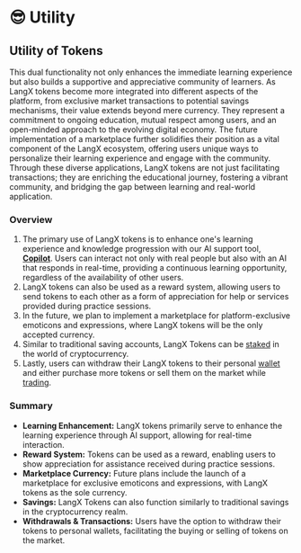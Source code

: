 # 😎 Utility

## Utility of Tokens

This dual functionality not only enhances the immediate learning experience but also builds a supportive and appreciative community of learners. As LangX tokens become more integrated into different aspects of the platform, from exclusive market transactions to potential savings mechanisms, their value extends beyond mere currency. They represent a commitment to ongoing education, mutual respect among users, and an open-minded approach to the evolving digital economy. The future implementation of a marketplace further solidifies their position as a vital component of the LangX ecosystem, offering users unique ways to personalize their learning experience and engage with the community. Through these diverse applications, LangX tokens are not just facilitating transactions; they are enriching the educational journey, fostering a vibrant community, and bridging the gap between learning and real-world application.

### Overview

1. The primary use of LangX tokens is to enhance one's learning experience and knowledge progression with our AI support tool, [**Copilot**](../../library/copilot.md). Users can interact not only with real people but also with an AI that responds in real-time, providing a continuous learning opportunity, regardless of the availability of other users.
2. LangX tokens can also be used as a reward system, allowing users to send tokens to each other as a form of appreciation for help or services provided during practice sessions.
3. In the future, we plan to implement a marketplace for platform-exclusive emoticons and expressions, where LangX tokens will be the only accepted currency.
4. Similar to traditional saving accounts, LangX Tokens can be [staked](../../tokenomics/defi-protocols/staking.md) in the world of cryptocurrency.
5. Lastly, users can withdraw their LangX tokens to their personal [wallet](../../library/technology/wallet.md) and either purchase more tokens or sell them on the market while [trading](../../tokenomics/defi-protocols/trading.md).

### Summary

* **Learning Enhancement:** LangX tokens primarily serve to enhance the learning experience through AI support, allowing for real-time interaction.
* **Reward System:** Tokens can be used as a reward, enabling users to show appreciation for assistance received during practice sessions.
* **Marketplace Currency:** Future plans include the launch of a marketplace for exclusive emoticons and expressions, with LangX tokens as the sole currency.
* **Savings:** LangX Tokens can also function similarly to traditional savings in the cryptocurrency realm.
* **Withdrawals & Transactions:** Users have the option to withdraw their tokens to personal wallets, facilitating the buying or selling of tokens on the market.
